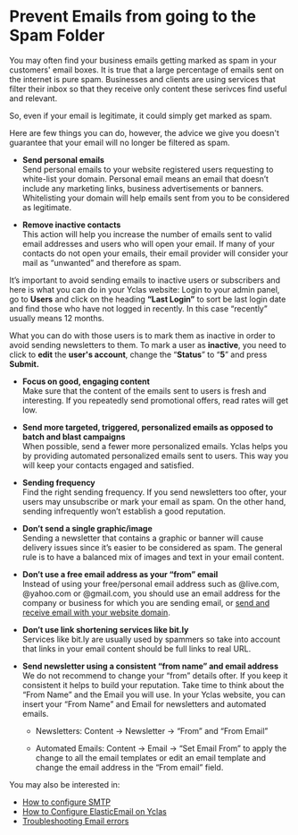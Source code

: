 # Prevent Emails from going to the Spam Folder


You may often find your business emails getting marked as spam in your customers' email boxes. It is true that a large percentage of emails sent on the internet is pure spam. Businesses and clients are using services that filter their inbox so that they receive only content these serivces find useful and relevant.

So, even if your email is legitimate, it could simply get marked as spam. 

Here are few things you can do, however, the advice we give you doesn't guarantee that your email will no longer be filtered as spam. 

-   **Send personal emails**  
 Send personal emails to your website registered users requesting to white-list your domain. Personal email means an email that doesn’t include any marketing links, business advertisements or banners. Whitelisting your domain will help emails sent from you to be considered as legitimate.
    
-   **Remove inactive contacts**  
This action will help you increase the number of emails sent to valid email addresses and users who will open your email. If many of your contacts do not open your emails, their email provider will consider your mail as “unwanted” and therefore as spam. 
 
  It’s important to avoid sending emails to inactive users or subscribers and here is what you can do in your Yclas website: 
  Login to your admin panel, go to **Users** and click on the heading  **“Last Login”** to sort be last login date and find those who have not logged in recently. In this case “recently” usually means 12 months. 

What you can do with those users is to mark them as inactive in order to avoid sending newsletters to them. To mark a user as **inactive**, you need to click to **edit** the **user's account**, change the “**Status**” to “**5**” and press **Submit.**
    
-   **Focus on good, engaging content**  
    Make sure that the content of the emails sent to users is fresh and interesting. If you repeatedly send promotional offers, read rates will get low.
    
-   **Send more targeted, triggered, personalized emails as opposed to batch and blast campaigns**  
    When possible, send a fewer more personalized emails. Yclas helps you by providing automated personalized emails sent to users. This way you will keep your contacts engaged and satisfied.
    
-   **Sending frequency**  
    Find the right sending frequency. If you send newsletters too ofter, your users may unsubscribe or mark your email as spam. On the other hand, sending infrequently won’t establish a good reputation.
    
-   **Don’t send a single graphic/image**  
    Sending a newsletter that contains a graphic or banner will cause delivery issues since it’s easier to be considered as spam. The general rule is to have a balanced mix of images and text in your email content.
    
-   **Don’t use a free email address as your “from” email**  
    Instead of using your free/personal email address such as @live.com, @yahoo.com or @gmail.com, you should use an email address for the company or business for which you are sending email, or  [send and receive email with your website domain](https://yclas.com/faq/custom-domain-email.html).
    
-   **Don’t use link shortening services like bit.ly**  
    Services like bit.ly are usually used by spammers so take into account that links in your email content should be full links to real URL.
    
-   **Send newsletter using a consistent “from name” and email address**  
    We do not recommend to change your “from” details ofter. If you keep it consistent it helps to build your reputation. Take time to think about the “From Name” and the Email you will use. In your Yclas website, you can insert your “From Name” and Email for newsletters and automated emails.
    
    -   Newsletters: Content -> Newsletter -> “From” and “From Email”
        
    -   Automated Emails: Content -> Email -> “Set Email From” to apply the change to all the email templates or edit an email template and change the email address in the “From email” field.
        

  

You may also be interested in:

-   [How to configure SMTP](Email-settings-SMTP-configuration.md)
-   [How to Configure ElasticEmail on Yclas](Email-settings-elasticemail.md)
-   [Troubleshooting Email errors](Email-settings-troubleshooting-email-errors.md)
